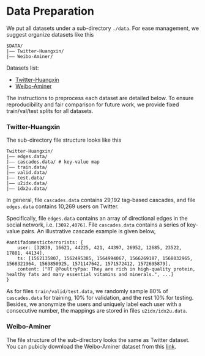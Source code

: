 # Data Preparation
 
We put all datasets under a sub-directory `./data`. For ease management, we suggest organize datasets like this

```
$DATA/
|–– Twitter-Huangxin/
|–– Weibo-Aminer/
```

Datasets list:
- [Twitter-Huangxin](#twitter)
- [Weibo-Aminer](#weibo)

The instructions to preprocess each dataset are detailed below. To ensure reproducibility and fair comparison for future work, we provide fixed train/val/test splits for all datasets.

### Twitter-Huangxin

The sub-directory file structure looks like this
```
Twitter-Huangxin/
|–– edges.data/
|–– cascades.data/ # key-value map
|–– train.data/
|–– valid.data/
|–– test.data/
|–– u2idx.data/
|–– idx2u.data/
```

In general, file `cascades.data` contains 29,192 tag-based cascades, and file `edges.data` contains 10,269 users on Twitter.

Specifically, file `edges.data` contains an array of directional edges in the social network, i.e. `[3092,4076]`. File `cascades.data` contains a series of key-value pairs. An illustrative cascade example is given below,

```
#antifadomesticterrorists: {
    user: [32839, 16621, 44225, 421, 44397, 26952, 12685, 23522, 17801, 44134],
    ts: [1562135807, 1562495385, 1564994067, 1566269187, 1568032965, 1568321964, 1569850925, 1571147642, 1571572412, 1572695879],
    content: ["RT @PoultryPpa: They are rich in high-quality protein, healthy fats and many essential vitamins and minerals.", ...]
}
```

As for files `train/valid/test.data`, we randomly sample 80\% of `cascades.data` for training, 10\% for validation, and the rest 10\% for testing.
Besides, we anonymize the users and uniquely label each user with a consecutive number, the mappings are stored in files `u2idx/idx2u.data`.

### Weibo-Aminer

The file structure of the sub-directory looks the same as Twitter dataset.
You can pubicly download the Weibo-Aminer dataset from this [link](https://www.aminer.cn/influencelocality).
